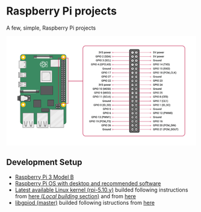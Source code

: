 # Raspberry Pi projects
A few, simple, Raspberry Pi projects
<p align="center">
  <img src="GPIO-Pinout-Diagram.png" width=800/>
</p>

## Development Setup
+ [Raspberry Pi 3 Model B](https://www.raspberrypi.org/products/raspberry-pi-3-model-b/?resellerType=home)
+ [Raspberry Pi OS with desktop and recommended software](https://downloads.raspberrypi.org/raspios_full_armhf/images/raspios_full_armhf-2020-12-04/2020-12-02-raspios-buster-armhf-full.zip)
+ [Latest available Linux kernel (rpi-5.10.y)](https://github.com/raspberrypi/linux/tree/rpi-5.10.y) builded following instructions from [here (*Local building* section)](https://www.raspberrypi.org/documentation/linux/kernel/building.md) and from [here](https://www.kernel.org/doc/html/latest/kbuild/headers_install.html)
+ [libgpiod (master)](https://git.kernel.org/pub/scm/libs/libgpiod/libgpiod.git/tree/?h=master) builded following istructions from [here](https://git.kernel.org/pub/scm/libs/libgpiod/libgpiod.git/about/)

